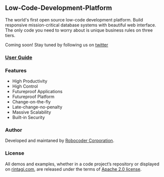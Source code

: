 ## Low-Code-Development-Platform

The world's first open source low-code development platform. Build responsive mission-critical database systems with beautiful web interface.  The only code you need to worry about is unique business rules on three tiers.

Coming soon! Stay tuned by following us on [twitter](https://www.twitter.com/rintagi)

### [User Guide](www.docs.rintagi.com) 

### Features

+ High Productivity
+ High Control
+ Futureproof Applications
+ Futureproof Platform
+ Change-on-the-fly
+ Late-change-no-penalty
+ Massive Scalability
+ Built-in Security

### Author

Developed and maintaned by [Robocoder Corporation](https://www.robocoder.com).

### License

All demos and examples, whether in a code project’s repository or displayed on [rintagi.com](https://www.rintagi.com), are released under the terms of [Apache 2.0 license](https://www.apache.org/licenses/LICENSE-2.0).
